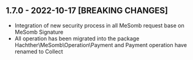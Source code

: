 ## 1.7.0 - 2022-10-17 [BREAKING CHANGES]
* Integration of new security process in all MeSomb request base on MeSomb Signature
* All operation has been migrated into the package Hachther\MeSomb\Operation\Payment and Payment operation have renamed to Collect
